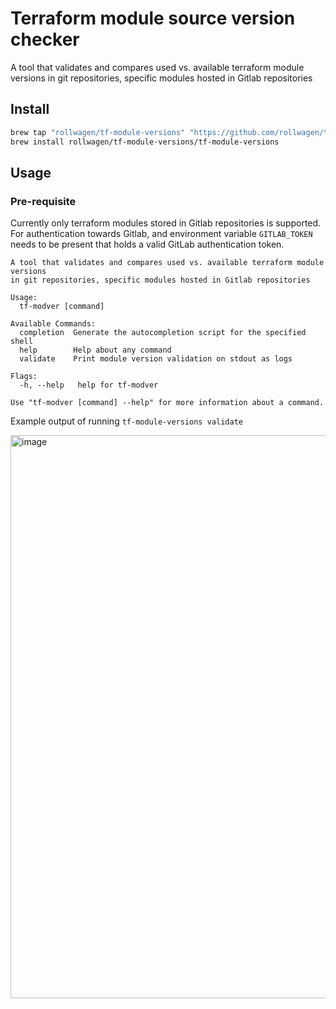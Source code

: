 # Terraform module source version checker

A tool that validates and compares used vs. available terraform module versions
in git repositories, specific modules hosted in Gitlab repositories

## Install

```sh
brew tap "rollwagen/tf-module-versions" "https://github.com/rollwagen/tf-module-versions"
brew install rollwagen/tf-module-versions/tf-module-versions
```

## Usage

### Pre-requisite
Currently only terraform modules stored in Gitlab repositories is supported.
For authentication towards Gitlab, and environment variable `GITLAB_TOKEN`
needs to be present that holds a valid GitLab authentication token.

```text
A tool that validates and compares used vs. available terraform module versions
in git repositories, specific modules hosted in Gitlab repositories

Usage:
  tf-modver [command]

Available Commands:
  completion  Generate the autocompletion script for the specified shell
  help        Help about any command
  validate    Print module version validation on stdout as logs

Flags:
  -h, --help   help for tf-modver

Use "tf-modver [command] --help" for more information about a command.
```

Example output of running `tf-module-versions validate`

<img width="901" alt="image" src="https://user-images.githubusercontent.com/7364201/179170042-5649e5f1-dc31-4e00-9a4d-8e4c7c5773df.png">
